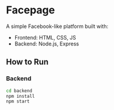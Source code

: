 # Facepage

A simple Facebook-like platform built with:
- Frontend: HTML, CSS, JS
- Backend: Node.js, Express

## How to Run

### Backend
```bash
cd backend
npm install
npm start